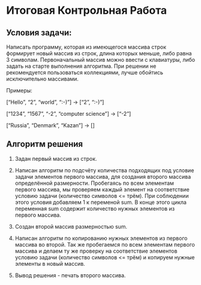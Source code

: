 # Итоговая Контрольная Работа #

## Условия задачи: ##

Написать программу, которая из имеющегося массива строк формирует новый массив из строк, длина которых меньше, либо равна 3 символам. Первоначальный массив можно ввести с клавиатуры, либо задать на старте выполнения алгоритма. При решении не рекомендуется пользоваться коллекциями, лучше обойтись исключительно массивами.

Примеры:

[“Hello”, “2”, “world”, “:-)”] → [“2”, “:-)”]

[“1234”, “1567”, “-2”, “computer science”] → [“-2”]

[“Russia”, “Denmark”, “Kazan”] → []

## Алгоритм решения ##

1. Задан первый массив из строк.

2. Написан алгоритм по подсчёту количества подходящих под условие задачи элементов первого массива, для создания второго массива определённой размерности.
Пробегаясь по всем элементам первого массива, мы проверяем каждый элемент на соответствие условию задачи (количество символов <= трём). При соблюдении этого условия добавляем 1 к переменой sum. В конце этого цикла переменная sum содержит количество нужных элементов из первого массива.

3. Создан второй массив размерностью sum.

4. Написан алгоритм по копированию нужных элементов из первого массива во второй.
Так же пробегаемся по всем элементам первого массива и делаем ту же проверку на соответствие элементов условию задачи (количество символов <= трём) и копируем нужные элементы в новый массив.

5. Вывод решения - печать второго массива.